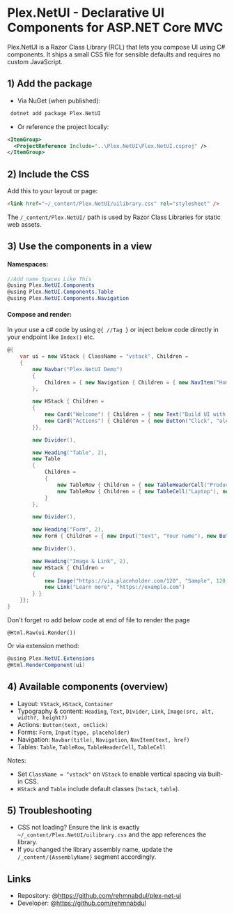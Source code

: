 # Plex.NetUI - Declarative UI Components for ASP.NET Core MVC

Plex.NetUI is a Razor Class Library (RCL) that lets you compose UI using C# components. It ships a small CSS file for sensible defaults and requires no custom JavaScript.

## 1) Add the package

- Via NuGet (when published):
```bash
 dotnet add package Plex.NetUI
```

- Or reference the project locally:
```xml
<ItemGroup>
  <ProjectReference Include="..\Plex.NetUI\Plex.NetUI.csproj" />
</ItemGroup>
```

## 2) Include the CSS

Add this to your layout or page:
```html
<link href="~/_content/Plex.NetUI/uilibrary.css" rel="stylesheet" />
```
The `/_content/Plex.NetUI/` path is used by Razor Class Libraries for static web assets.

## 3) Use the components in a view

#### Namespaces:
```csharp
//Add name Spaces Like This
@using Plex.NetUI.Components
@using Plex.NetUI.Components.Table
@using Plex.NetUI.Components.Navigation
```

#### Compose and render:
In your use a c# code by using ```@{ //Tag }``` or inject below code directly in your endpoint like ```Index()``` etc.
```csharp
@{
    var ui = new VStack { ClassName = "vstack", Children =
    {
        new Navbar("Plex.NetUI Demo")
        {
            Children = { new Navigation { Children = { new NavItem("Home", "/") } } }
        },

        new HStack { Children =
        {
            new Card("Welcome") { Children = { new Text("Build UI with C# components.") } },
            new Card("Actions") { Children = { new Button("Click", "alert('Hello')") } }
        }},

        new Divider(),

        new Heading("Table", 2),
        new Table
        {
            Children =
            {
                new TableRow { Children = { new TableHeaderCell("Product"), new TableHeaderCell("Price") } },
                new TableRow { Children = { new TableCell("Laptop"), new TableCell("$999.99") } },
            }
        },

        new Divider(),

        new Heading("Form", 2),
        new Form { Children = { new Input("text", "Your name"), new Button("Submit", "alert('Submitted')") } },

        new Divider(),

        new Heading("Image & Link", 2),
        new HStack { Children =
        {
            new Image("https://via.placeholder.com/120", "Sample", 120, 120),
            new Link("Learn more", "https://example.com")
        } }
    }};
}
```

Don't forget ro add below code at end of file to render the page
```
@Html.Raw(ui.Render())
```

Or via extension method:
```csharp
@using Plex.NetUI.Extensions
@Html.RenderComponent(ui)
```

## 4) Available components (overview)

- Layout: `VStack`, `HStack`, `Container`
- Typography & content: `Heading`, `Text`, `Divider`, `Link`, `Image(src, alt, width?, height?)`
- Actions: `Button(text, onClick)`
- Forms: `Form`, `Input(type, placeholder)`
- Navigation: `Navbar(title)`, `Navigation`, `NavItem(text, href)`
- Tables: `Table`, `TableRow`, `TableHeaderCell`, `TableCell`

Notes:
- Set `ClassName = "vstack"` on `VStack` to enable vertical spacing via built-in CSS.
- `HStack` and `Table` include default classes (`hstack`, `table`).

## 5) Troubleshooting

- CSS not loading? Ensure the link is exactly `~/_content/Plex.NetUI/uilibrary.css` and the app references the library.
- If you changed the library assembly name, update the `/_content/{AssemblyName}` segment accordingly.

## Links

- Repository: @https://github.com/rehmnabdul/plex-net-ui
- Developer: @https://github.com/rehmnabdul
